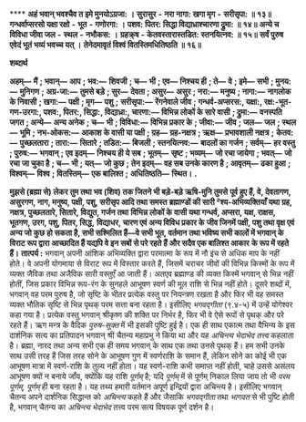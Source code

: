 **** **अहं भवान् भवश्चैव त इमे मुनयोऽग्रजा: ।** **सुरासुर** **-** **नरा नागा: खगा मृग** **-** **सरीसृपा: ॥ १३॥** **गन्धर्वाप्सरसो यक्षा रक्षो** **-** **भूत** **-** **गणोरगा: ।** **पशव: पितर: सिद्धा विद्याध्राश्चारणा द्रुमा: ॥ १४॥** **अन्ये च विविधा जीवा जल** **-** **स्थल** **-** **नभौकस: ।** **ग्रहक्र्ष** **-** **केतवस्तारास्तडित: स्तनयित्नव: ॥ १५॥** **सर्वं पुरुष एवेदं भूतं भव्यं भवच्च यत् ।** **तेनेदमावृतं विश्वं वितस्तिमधितिष्ठति ॥ १६॥** 

**शब्दार्थ** 

**अहम्—** **मैं** **; भवान्—** **आप** **; भव:—** **शिवजी** **; च—** **भी** **; एव—** **निश्चय ही** **; ते—** **वे** **; इमे—** **सभी** **; मुनय:—** **मुनिगण** **; अग्र-जा:—** **तुमसे बड़े** **; सुर—** **देवता** **; असुर—** **असुर** **; नरा:—** **मनुष्य** **; नागा:—** **नागलोक के निवासी** **; खगा:—** **पक्षी** **; मृग—** **पशु** **;** **सरीसृपा:—** **रेंगनेवाले जीव** **; गन्धर्व-अप्सरस:, यक्षा:, रक्ष:-भूत-गण-उरगा:, पशव:, पितर:, सिद्धा:, विद्याध्रा:, चारणा:—** **विभिन्न लोकों के सारे वासी** **; द्रुमा:—** **वनस्पति जगत** **; अन्ये—** **अन्य अनेक** **; च—** **भी** **; विविधा:—** **विभिन्न प्रकार के** **; जीवा:—** **जीव** **; जल—** **जल** **; स्थल—** **भूमि** **; नभ-ओकस:—** **आकाश के वासी या पक्षी** **; ग्रह—** **ग्रह-नक्षत्र** **; ऋक्ष—** **प्रभावशाली नक्षत्र** **;** **केतव:—** **पुच्छलतारा** **; तारा:—** **सितारे** **; तडित:—** **बिजली** **; स्तनयित्नव:—** **बादलों का गर्जन** **; सर्वम्—** **हर वस्तु** **; पुरुष:—** **भगवान्** **; एव इदम्—** **निश्चय ही ये सब** **; भूतम्—** **सृष्ट** **; भव्यम्—** **जो रचा जायेगा** **; भवत्—** **जो रचा जा चुका है** **; च—** **भी** **; यत्—** **जो कुछ** **; तेन इदम्—** **वह सब उनके कारण है** **; आवृतम्—** **ढका हुआ** **; विश्वम्—** **विश्व** **; वितस्तिम्—** **एक बालिश्त** **;** **अधितिष्ठति—** **स्थित।** **.** 

**मुझसे (ब्रह्मा से) लेकर तुम तथा भव (शिव) तक जितने भी बड़े-बड़े ऋषि-मुनि तुमसे** **पूर्व हुए हैं, वे, देवतागण, असुरगण, नाग, मनुष्य, पक्षी, पशु, सरीसृप आदि तथा समस्त** **ब्रह्माण्डों की सारी ²श्य-अभिव्यक्तियाँ यथा ग्रह, नक्षत्र, पुच्छलतारे, सितारे, विद्युत, गर्जन तथा** **विभिन्न लोकों के वासी यथा गन्धर्व, अप्सरा, यक्ष, राक्षस, भूतगण, उरग, पशु, पितर, सिद्ध,** **विद्याधर, चारण एवं अन्य विविध प्रकार के जीव जिनमें पक्षी, पशु तथा वृक्ष एवं अन्य जो कुछ** **हो सकता है, सभी सश्मिलित हैं—वे सभी भूत, वर्तमान तथा भविष्य सभी कालों में भगवान् के** **विराट रूप द्वारा आच्छादित हैं यद्यपि वे इन सबों से परे रहते हैं और सदैव एक बालिश्त आकार** **के रूप में रहते हैं।** **तात्पर्य :** भगवान् अपनी आंशिक अभिव्यक्ति द्वारा परमात्मा के रूप में नौ इंच से अधिक माप के नहीं होते। वे अपनी योगमाया से विराट रूप में विस्तार करते हैं, जिसमें चराचर जीवों की विभिन्न किस्मों के रूप में व्यक्त जैविक तथा अजैविक सारी वस्तुएँ आ जाती हैं। अतएव ब्रह्माण्ड की व्यक्त किस्में भगवान् से भिन्न नहीं होतीं, जिस प्रकार विभिन्न रूप-रंग के सुनहले आभूषण स्वर्ण की मूल राशि से भिन्न नहीं होते। दूसरे शब्दों में, भगवान् वह परम पुरुष है, जो सृष्टि के भीतर प्रत्येक वस्तु पर नियन्त्रण रखता है और फिर भी वह समस्त व्यक्त भौतिक सृष्टि से भिन्न पृथक् परम सत्ता बना रहता है। इसीलिए *भगवद्गीता* (९.४-५) में उन्हें योगेश्वर कहा गया है। प्रत्येक वस्तु भगवान् श्रीकृष्ण की शक्ति पर निर्भर है, फिर भी वे ऐसे रूपों से पृथक् और परे रहते हैं। ऋग मन्त्र के वैदिक *पुरुष-सूक्त* में भी इसकी पुष्टि हुई है। एक ही साथ एकात्म तथा वैभिन्य के इस दार्शनिक सत्य का प्रतिपादन भगवान् श्री चैतन्य महाप्रभु ने किया था और यह *अचिन्त्य भेदाभेद तत्त्व* कहलाता है। ब्रह्मा, नारद तथा अन्य सभी एक ही समय भगवान् के साथ एक तथा उनसे पृथक् हैं। हम सभी उनके साथ उसी तरह हैं जिस तरह सोने के आभूषण गुण में स्वर्णराशि के समान हैं, लेकिन सोने का कोई भी एक आभूषण मात्रा में स्वर्ण-राशि के तुल्य नहीं होता। यह स्वर्ण-राशि कभी समाप्त नहीं होती, चाहे उससे असंलय आभूषण क्यों न बनाये जाँय, क्योंकि यह राशि *पूर्णम्* है; यदि *पूर्णम्* में से पूर्णम् निकाल लिया जाय तो भी *परम* *पूर्णम्, पूर्णम्* ही बना रहता है। यह तथ्य हमारी वर्तमान अपूर्ण इन्द्रियों द्वारा अचिन्त्य है। इसीलिए भगवान् चैतन्य अपने दार्शनिक सिद्धान्त को *अचिन्त्य* कहते हैं और जैसाकि *भगवद्गीता* तथा *भागवत*  से भी पुष्टि होती है, भगवान् चैतन्य का *अचिन्त्य भेदाभेद* तत्त्व परम सत्य विषयक पूर्ण दर्शन है। 